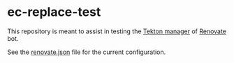 # ec-replace-test

This repository is meant to assist in testing the
[Tekton manager](https://docs.renovatebot.com/modules/manager/tekton/) of
[Renovate](https://docs.renovatebot.com/) bot.

See the [renovate.json](renovate.json) file for the current configuration.

